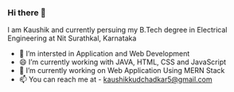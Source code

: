 ### Hi there 👋

I am Kaushik and currently persuing my B.Tech degree in Electrical Engineering at Nit Surathkal, Karnataka


- 🌱 I’m intersted in Application and Web Development
- 😄 I’m currently working with JAVA, HTML, CSS and JavaScript
- 🔭 I’m currently working on Web Application Using MERN Stack
- 📫 You can reach me at - kaushikkudchadkar5@gmail.com

<!--
**Kaushik2201/Kaushik2201** is a ✨ _special_ ✨ repository because its `README.md` (this file) appears on your GitHub profile.

Here are some ideas to get you started:

- 🔭 I’m currently working on ...
- 🌱 I’m currently learning ...
- 👯 I’m looking to collaborate on ...
- 🤔 I’m looking for help with ...
- 💬 Ask me about ...
- 📫 How to reach me: ...
- 😄 Pronouns: ...
- ⚡ Fun fact: ...

<img align="left" alt="Kaushik2201 GitHub Stats" src="https://github-readme-stats.vercel.app/api?username=Kaushik2201&show_icons=true&hide_border=true" />
<img align="center" src="https://github-readme-stats.vercel.app/api/top-langs/?username=Kaushik2201&show_icons=true&hide_border=true" /></a>

-->

